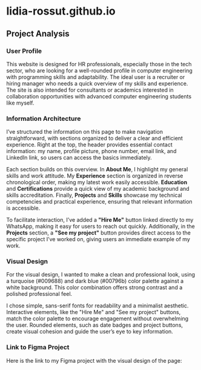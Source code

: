 # lidia-rossut.github.io
## Project Analysis
### User Profile
This website is designed for HR professionals, especially those in the tech sector, who are looking for a well-rounded profile in computer engineering with programming skills and adaptability. The ideal user is a recruiter or hiring manager who needs a quick overview of my skills and experience. The site is also intended for consultants or academics interested in collaboration opportunities with advanced computer engineering students like myself.

### Information Architecture
I’ve structured the information on this page to make navigation straightforward, with sections organized to deliver a clear and efficient experience. 
Right at the top, the header provides essential contact information: my name, profile picture, phone number, email link, and LinkedIn link, so users can access the basics immediately.

Each section builds on this overview. In **About Me**, I highlight my general skills and work attitude. My **Experience** section is organized in reverse chronological order, making my latest work easily accessible. **Education** and **Certifications** provide a quick view of my academic background and skills accreditation. Finally, **Projects** and **Skills** showcase my technical competencies and practical experience, ensuring that relevant information is accessible.

To facilitate interaction, I’ve added a **"Hire Me"** button linked directly to my WhatsApp, making it easy for users to reach out quickly. Additionally, in the **Projects** section, a **"See my project"** button provides direct access to the specific project I’ve worked on, giving users an immediate example of my work.

### Visual Design
For the visual design, I wanted to make a clean and professional look, using a turquoise (#009688) and dark blue (#00796b) color palette against a white background. This color combination offers strong contrast and a polished professional feel.

I chose simple, sans-serif fonts for readability and a minimalist aesthetic. Interactive elements, like the "Hire Me" and "See my project" buttons, match the color palette to encourage engagement without overwhelming the user. Rounded elements, such as date badges and project buttons, create visual cohesion and guide the user’s eye to key information. 

### Link to Figma Project
Here is the link to my Figma project with the visual design of the page:
